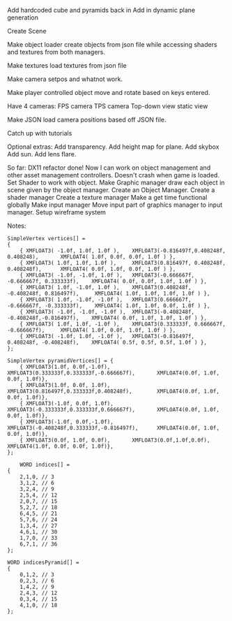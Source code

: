 Add hardcoded cube and pyramids back in
Add in dynamic plane generation

Create Scene

Make object loader create objects from json file while accessing shaders and textures from both managers.

Make textures load textures from json file


Make camera setpos and whatnot work.

Make player controlled object move and rotate based on keys entered.

Have 4 cameras:
FPS camera
TPS camera
Top-down view
static view

Make JSON load camera positions based off JSON file.

Catch up with tutorials


Optional extras:
Add transparency.
Add height map for plane.
Add skybox
Add sun.
Add lens flare.

So far:
DX11 refactor done! Now I can work on object management and other asset management controllers.
Doesn't crash when game is loaded.
Set Shader to work with object.
Make Graphic manager draw each object in scene given by the object manager.
Create an Object Manager.
Create a shader manager
Create a texture manager
Make a get time functional globally
Make input manager
Move input part of graphics manager to input manager.
Setup wireframe system



Notes:

    SimpleVertex vertices[] =
    {
        { XMFLOAT3( -1.0f, 1.0f, 1.0f ),    XMFLOAT3(-0.816497f,0.408248f, 0.408248),       XMFLOAT4( 1.0f, 0.0f, 0.0f, 1.0f ) },
        { XMFLOAT3( 1.0f, 1.0f, 1.0f ),     XMFLOAT3(0.816497f, 0.408248f, 0.408248f),      XMFLOAT4( 0.0f, 1.0f, 0.0f, 1.0f ) },
        { XMFLOAT3( -1.0f, -1.0f, 1.0f ),   XMFLOAT3(-0.666667f, -0.666667f, 0.333333f),    XMFLOAT4( 0.0f, 0.0f, 1.0f, 1.0f ) },
        { XMFLOAT3( 1.0f, -1.0f, 1.0f ),    XMFLOAT3(0.408248f, -0.408248f, 0.816497f),     XMFLOAT4( 1.0f, 1.0f, 1.0f, 1.0f ) },
        { XMFLOAT3( 1.0f, -1.0f, -1.0f ),   XMFLOAT3(0.666667f, -0.666667f, -0.333333f),    XMFLOAT4( 1.0f, 1.0f, 0.0f, 1.0f ) },
        { XMFLOAT3( -1.0f, -1.0f, -1.0f ),  XMFLOAT3(-0.408248f, -0.408248f,-0.816497f),    XMFLOAT4( 0.0f, 1.0f, 1.0f, 1.0f ) },
        { XMFLOAT3( 1.0f, 1.0f, -1.0f ),    XMFLOAT3(0.333333f, 0.666667f, -0.666667f),     XMFLOAT4( 1.0f, 0.0f, 1.0f, 1.0f ) },
        { XMFLOAT3( -1.0f, 1.0f, -1.0f ),   XMFLOAT3(-0.816497f, 0.408248f, -0.408248f),    XMFLOAT4( 0.5f, 0.5f, 0.5f, 1.0f ) },
    };

    SimpleVertex pyramidVertices[] = {
        { XMFLOAT3(1.0f, 0.0f,-1.0f),       XMFLOAT3(0.333333f,0.333333f,-0.666667f),       XMFLOAT4(0.0f, 1.0f, 0.0f, 1.0f)},
        { XMFLOAT3(1.0f, 0.0f, 1.0f),       XMFLOAT3(0.816497f,0.333333f,0.408248f),        XMFLOAT4(0.0f, 1.0f, 0.0f, 1.0f)},
        { XMFLOAT3(-1.0f, 0.0f, 1.0f),      XMFLOAT3(-0.333333f,0.333333f,0.666667f),       XMFLOAT4(0.0f, 1.0f, 0.0f, 1.0f)},
        { XMFLOAT3(-1.0f, 0.0f,-1.0f),      XMFLOAT3(-0.408248f,0.333333f,-0.816497f),      XMFLOAT4(0.0f, 1.0f, 0.0f, 1.0f)},
        { XMFLOAT3(0.0f, 1.0f, 0.0f),       XMFLOAT3(0.0f,1.0f,0.0f),                       XMFLOAT4(1.0f, 0.0f, 0.0f, 1.0f)},
    };

        WORD indices[] =
    {
        2,1,0, // 3
        3,1,2, // 6
        3,2,4, // 9
        2,5,4, // 12
        2,0,7, // 15
        5,2,7, // 18
        6,4,5, // 21
        5,7,6, // 24
        1,3,4, // 27
        4,6,1, // 30
        1,7,0, // 33
        6,7,1, // 36
    };

    WORD indicesPyramid[] =
    {
        0,1,2, // 3
        0,2,3, // 6
        1,4,2, // 9
        2,4,3, // 12
        0,3,4, // 15
        4,1,0, // 18
    };